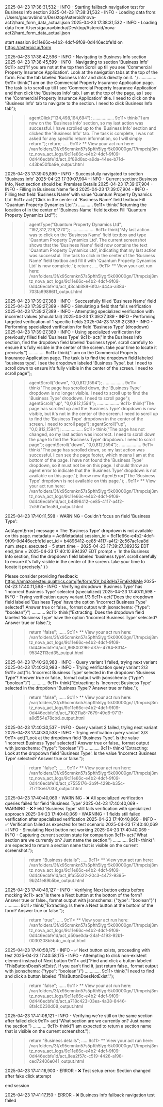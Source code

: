 2025-04-23 17:38:31,532 - INFO - Starting fallback navigation test for Business Info section
2025-04-23 17:38:31,532 - INFO - Loading data from: /Users/gauravbindra/Desktop/Asteroid/nova-act2/hard_form_data_actual.json
2025-04-23 17:38:31,532 - INFO - Loading data from /Users/gauravbindra/Desktop/Asteroid/nova-act2/hard_form_data_actual.json

start session 9c11e66c-e4b2-4dcf-9f09-0d446ecbfe1d on https://asteroid.ai/form

2025-04-23 17:38:42,596 - INFO - Navigating to Business Info section
2025-04-23 17:38:45,599 - INFO - Navigating to section 'Business Info'
9c11> act("If you are not at the top then Scroll up till you see 'Commercial Property Insurance Application'. Look at the navigation tabs at the top of the form. Find the tab labeled 'Business Info' and click directly on it. ")
..............
9c11> think("I am on the Commercial Property Insurance Application page. The task is to scroll up till I see 'Commercial Property Insurance Application' and then click the 'Business Info' tab. I am at the top of the page, as I see the 'Commercial Property Insurance Application' title. I need to click on the 'Business Info' tab to navigate to the section. I need to click Business Info tab");
>> agentClick("<box>134,498,164,694</box>");
.................
9c11> think("I am now on the 'Business Info' section, so my last action was successful. I have scrolled up to the 'Business Info' section and clicked the 'Business Info' tab. The task is complete, I was not asked for any specific return information, so I will simply return.");
>> return;
.....
9c11> ** View your act run here: /var/folders/3f/x95cmnkn57s5pfth5lygr5k00000gn/T/tmpcisj3mtz_nova_act_logs/9c11e66c-e4b2-4dcf-9f09-0d446ecbfe1d/act_0f89d0ac-a9da-44ee-b71d-c43be50fba9e_output.html

2025-04-23 17:39:05,899 - INFO - Successfully navigated to section 'Business Info'
2025-04-23 17:39:07,904 - INFO - Current section: Business Info, Next section should be: Premises Details
2025-04-23 17:39:07,904 - INFO - Filling in Business Name field
2025-04-23 17:39:07,904 - INFO - Filling text field 'Business Name' with value 'Quantum Property Dynamics Ltd'
9c11> act("Click in the center of 'Business Name' field textbox Fill 'Quantum Property Dynamics Ltd'.")
............
9c11> think("Returning the location of in the center of 'Business Name' field textbox Fill 'Quantum Property Dynamics Ltd'");
>> agentType("Quantum Property Dynamics Ltd", "<box>192,312,226,1270</box>");
...................
9c11> think("My last action was to click on the 'Business Name' field textbox and type 'Quantum Property Dynamics Ltd'. The current screenshot shows that the 'Business Name' field now contains the text 'Quantum Property Dynamics Ltd', indicating that my last action was successful. The task to click in the center of the 'Business Name' field textbox and fill it with 'Quantum Property Dynamics Ltd' is now complete.");
>> return;
.....
9c11> ** View your act run here: /var/folders/3f/x95cmnkn57s5pfth5lygr5k00000gn/T/tmpcisj3mtz_nova_act_logs/9c11e66c-e4b2-4dcf-9f09-0d446ecbfe1d/act_43cab388-6f0a-444a-a38d-703fa69866f1_output.html

2025-04-23 17:39:27,388 - INFO - Successfully filled 'Business Name' field
2025-04-23 17:39:27,389 - INFO - Simulating a field that fails verification
2025-04-23 17:39:27,389 - INFO - Attempting specialized verification with incorrect values (should fail)
2025-04-23 17:39:27,389 - INFO - Performing targeted verification of 1 specific fields
2025-04-23 17:39:27,389 - INFO - Performing specialized verification for field 'Business Type' (dropdown)
2025-04-23 17:39:27,389 - INFO - Using specialized verification for previously filled field 'Business Type'
9c11> act("In the Business Info section, find the dropdown field labeled 'business type'. scroll carefully to ensure it's fully visible in the center of the screen. take your time to locate it precisely.")
.............
9c11> think("I am on the Commercial Property Insurance Application page. The task is to find the dropdown field labeled 'business type'. I see the dropdown labeled 'Business Type', but I need to scroll down to ensure it's fully visible in the center of the screen. I need to scroll page");
>> agentScroll("down", "<box>0,0,812,1594</box>");
.................
9c11> think("The page has scrolled down, the 'Business Type' dropdown is no longer visible. I need to scroll up to find the 'Business Type' dropdown. I need to scroll page");
>> agentScroll("up", "<box>0,0,812,1594</box>");
..................
9c11> think("The page has scrolled up and the 'Business Type' dropdown is now visible, but it's not in the center of the screen. I need to scroll up to find the 'Business Type' dropdown in the center of the screen. I need to scroll page");
>> agentScroll("up", "<box>0,0,812,1594</box>");
.................
9c11> think("The page has not changed, so my last action was incorrect. I need to scroll down the page to find the 'Business Type' dropdown. I need to scroll page");
>> agentScroll("down", "<box>0,0,812,1594</box>");
..................
9c11> think("The page has scrolled down, so my last action was successful. I can see the page footer, which means I am at the bottom of the page. I have not found the 'Business Type' dropdown, so it must not be on this page. I should throw an agent error to indicate that the 'Business Type' dropdown is not available on this page.");
>> throw new AgentError("The 'Business Type' dropdown is not available on this page.");
.
9c11> ** View your act run here: /var/folders/3f/x95cmnkn57s5pfth5lygr5k00000gn/T/tmpcisj3mtz_nova_act_logs/9c11e66c-e4b2-4dcf-9f09-0d446ecbfe1d/act_b4896412-ce85-4117-a4f2-2c567ac1ea8d_output.html

2025-04-23 17:40:11,598 - WARNING - Couldn't focus on field 'Business Type': 

ActAgentError(
    message = The 'Business Type' dropdown is not available on this page.
    metadata = ActMetadata(
        session_id = 9c11e66c-e4b2-4dcf-9f09-0d446ecbfe1d
        act_id = b4896412-ce85-4117-a4f2-2c567ac1ea8d
        num_steps_executed = 5
        start_time = 2025-04-23 17:39:27.389352 EDT
        end_time = 2025-04-23 17:40:10.994397 EDT
        prompt = 'In the Business Info section, find the dropdown field labeled 'business type'. scroll carefully to ensure it's fully visible in the center of the screen. take your time to locate it precisely.'
    )
)

Please consider providing feedback: https://amazonexteu.qualtrics.com/jfe/form/SV_bd8dHa7Em6kNkMe
2025-04-23 17:40:11,598 - INFO - Verifying dropdown 'Business Type' has 'Incorrect Business Type' selected (specialized)
2025-04-23 17:40:11,598 - INFO - Trying verification query variant 1/3
9c11> act("Does the dropdown field labeled 'Business Type' have the option 'Incorrect Business Type' selected? Answer true or false., format output with jsonschema: {"type": "boolean"}")
...........
9c11> think("Extracting:  Does the dropdown field labeled 'Business Type' have the option 'Incorrect Business Type' selected? Answer true or false.");
>> return "false";
......
9c11> ** View your act run here: /var/folders/3f/x95cmnkn57s5pfth5lygr5k00000gn/T/tmpcisj3mtz_nova_act_logs/9c11e66c-e4b2-4dcf-9f09-0d446ecbfe1d/act_86800296-d37e-4794-8314-95342113cd35_output.html

2025-04-23 17:40:20,983 - INFO - Query variant 1 failed, trying next variant
2025-04-23 17:40:20,983 - INFO - Trying verification query variant 2/3
9c11> act("Is 'Incorrect Business Type' selected in the dropdown 'Business Type'? Answer true or false., format output with jsonschema: {"type": "boolean"}")
............
9c11> think("Extracting:  Is 'Incorrect Business Type' selected in the dropdown 'Business Type'? Answer true or false.");
>> return "false";
......
9c11> ** View your act run here: /var/folders/3f/x95cmnkn57s5pfth5lygr5k00000gn/T/tmpcisj3mtz_nova_act_logs/9c11e66c-e4b2-4dcf-9f09-0d446ecbfe1d/act_710211a8-7679-49d6-9713-a0d554e78cbd_output.html

2025-04-23 17:40:30,537 - INFO - Query variant 2 failed, trying next variant
2025-04-23 17:40:30,538 - INFO - Trying verification query variant 3/3
9c11> act("Look at the dropdown field 'Business Type'. Is the value 'Incorrect Business Type' selected? Answer true or false., format output with jsonschema: {"type": "boolean"}")
............
9c11> think("Extracting: Look at the dropdown field 'Business Type'. Is the value 'Incorrect Business Type' selected? Answer true or false.");
>> return "false";
......
9c11> ** View your act run here: /var/folders/3f/x95cmnkn57s5pfth5lygr5k00000gn/T/tmpcisj3mtz_nova_act_logs/9c11e66c-e4b2-4dcf-9f09-0d446ecbfe1d/act_c7555176-3b9f-429b-b35c-7171f8e67033_output.html

2025-04-23 17:40:40,069 - WARNING - ❌ All specialized verification queries failed for field 'Business Type'
2025-04-23 17:40:40,069 - WARNING - ❌ Field 'Business Type' still fails verification with specialized approach
2025-04-23 17:40:40,069 - WARNING - 1 fields still failed verification after specialized verification
2025-04-23 17:40:40,069 - INFO - ✅ Verification failed as expected for test scenario
2025-04-23 17:40:40,069 - INFO - Simulating Next button not working
2025-04-23 17:40:40,069 - INFO - Capturing current section state for comparison
9c11> act("What section are we currently on? Just name the section.")
............
9c11> think("I am expected to return a section name that is visible on the current screenshot.");
>> return "Business details";
.....
9c11> ** View your act run here: /var/folders/3f/x95cmnkn57s5pfth5lygr5k00000gn/T/tmpcisj3mtz_nova_act_logs/9c11e66c-e4b2-4dcf-9f09-0d446ecbfe1d/act_8fa55622-20c3-4472-9395-9b241e89b5be_output.html

2025-04-23 17:40:49,127 - INFO - Verifying Next button exists before mocking
9c11> act("Is there a Next button at the bottom of the form? Answer true or false., format output with jsonschema: {"type": "boolean"}")
............
9c11> think("Extracting:  Is there a Next button at the bottom of the form? Answer true or false.");
>> return "true";
.....
9c11> ** View your act run here: /var/folders/3f/x95cmnkn57s5pfth5lygr5k00000gn/T/tmpcisj3mtz_nova_act_logs/9c11e66c-e4b2-4dcf-9f09-0d446ecbfe1d/act_d50ae0da-24af-4193-92b1-0030208b5b4c_output.html

2025-04-23 17:40:58,175 - INFO - ✅ Next button exists, proceeding with test
2025-04-23 17:40:58,175 - INFO - Attempting to click non-existent element instead of Next button
9c11> act("Find and click a button labeled 'ThisButtonDoesNotExist'. If you can't find it, just return false., format output with jsonschema: {"type": "boolean"}")
.............
9c11> think("I need to find and click a button labeled 'ThisButtonDoesNotExist'.");
>> return "false";
......
9c11> ** View your act run here: /var/folders/3f/x95cmnkn57s5pfth5lygr5k00000gn/T/tmpcisj3mtz_nova_act_logs/9c11e66c-e4b2-4dcf-9f09-0d446ecbfe1d/act_a718c423-03ea-4a38-8446-8fa1c0230d08_output.html

2025-04-23 17:41:08,121 - INFO - Verifying we're still on the same section after failed click
9c11> act("What section are we currently on? Just name the section.")
...........
9c11> think("I am expected to return a section name that is visible on the current screenshot.");
>> return "Business details";
.....
9c11> ** View your act run here: /var/folders/3f/x95cmnkn57s5pfth5lygr5k00000gn/T/tmpcisj3mtz_nova_act_logs/9c11e66c-e4b2-4dcf-9f09-0d446ecbfe1d/act_8ea2f57c-c519-4426-a198-ced72406e041_output.html

2025-04-23 17:41:16,900 - ERROR - ❌ Test setup error: Section changed after fake click attempt

end session

2025-04-23 17:41:17,150 - ERROR - ❌ Business Info fallback navigation test failed
